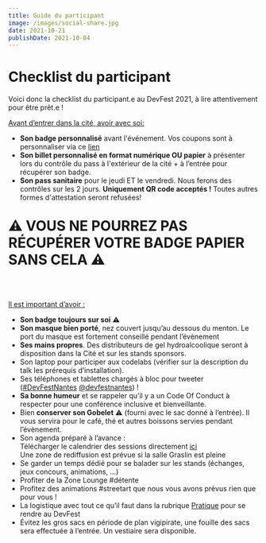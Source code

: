 ```yaml
---
title: Guide du participant
image: /images/social-share.jpg
date: 2021-10-21
publishDate: 2021-10-04
---
```

<div>
  <h1>Checklist du participant</h1>

  Voici donc la checklist du participant.e au DevFest 2021, à lire attentivement pour être prêt.e !

  <u>Avant d’entrer dans la cité, avoir avec soi:</u>
  <ul>
    <li>
      <strong>Son badge personnalisé</strong> avant l'événement. Vos coupons sont à personnaliser via ce <a href="https://www.billetweb.fr/devfest-Nantes" target="_blank">lien</a>
    </li>
    <li>
      <strong>Son billet personnalisé en format numérique OU papier</strong> à présenter lors du contrôle du pass à l'extérieur de la cité + à l’entrée pour récupérer son badge.
    </li>
    <li>
      <strong>Son pass sanitaire</strong> pour le jeudi ET le vendredi. Nous ferons des contrôles sur les 2 jours. <strong>Uniquement QR code acceptés !</strong> Toutes autres formes d'attestation seront refusées!
    </li>
  </ul>

  <h1 style="margin-top: 2rem; margin-bottom: 4rem;"><strong>⚠️ VOUS NE POURREZ PAS RÉCUPÉRER VOTRE BADGE PAPIER SANS CELA ⚠️</strong></h1>

  <u>Il est important d’avoir :</u>
  <ul>
    <li>
      <strong>Son badge toujours sur soi</strong> ⚠️
    </li>
    <li>
      <strong>Son masque bien porté</strong>, nez couvert jusqu’au dessous du menton. Le port du masque est fortement conseillé pendant l’évènement
    </li>
    <li>
      <strong>Ses mains propres</strong>. Des distributeurs de gel hydroalcoolique seront à disposition dans la Cité et sur les stands sponsors.
    </li>
    <li>Son laptop pour participer aux codelabs (vérifier sur la description du talk les prérequis d’installation).</li>
    <li>Ses téléphones et tablettes chargés à bloc pour tweeter (<a target="_blank"
        href="https://twitter.com/hashtag/DevFestNantes?src=hashtag_click">#DevFestNantes</a> <a target="_blank"
        href="https://twitter.com/devfestnantes">@devfestnantes</a>) !</li>
    <li><strong>Sa bonne humeur</strong> et se rappeler qu’il y a un Code Of Conduct à respecter pour une conférence
      inclusive et
      bienveillante.</li>
    <li>Bien <strong>conserver son Gobelet</strong> ⚠️ (fourni avec le sac donné à l’entrée). Il vous servira pour le
      café, thé et autres
      boissons servies pendant l’évènement.</li>
    <li>
      Son agenda préparé à l’avance :<br>
      Télécharger le calendrier des sessions directement <a
        href="https://devfest2021.gdgnantes.com/schedule/#day_2021-10-21" target="_blank">ici</a><br>
      Une zone de rediffusion est prévue si la salle Graslin est pleine
    </li>
    <li>Se garder un temps dédié pour se balader sur les stands (échanges, jeux concours, animations, …)</li>
    <li>Profiter de la Zone Lounge #détente</li>
    <li>Profitez des animations #streetart que nous vous avons prévus rien que pour vous ! </li>
    <li>La logistique avec tout ce qu’il faut dans la rubrique <a href="https://devfest2021.gdgnantes.com/attending/">Pratique</a> pour se rendre au DevFest </li>
    <li>Évitez les gros sacs en période de plan vigipirate, une fouille des sacs sera effectuée à l’entrée. Un vestiaire
      sera disponible.</li>
  </ul>
</div>
